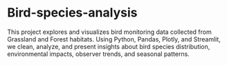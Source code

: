 # Bird-species-analysis
This project explores and visualizes bird monitoring data collected from Grassland and Forest habitats. Using Python, Pandas, Plotly, and Streamlit, we clean, analyze, and present insights about bird species distribution, environmental impacts, observer trends, and seasonal patterns.
